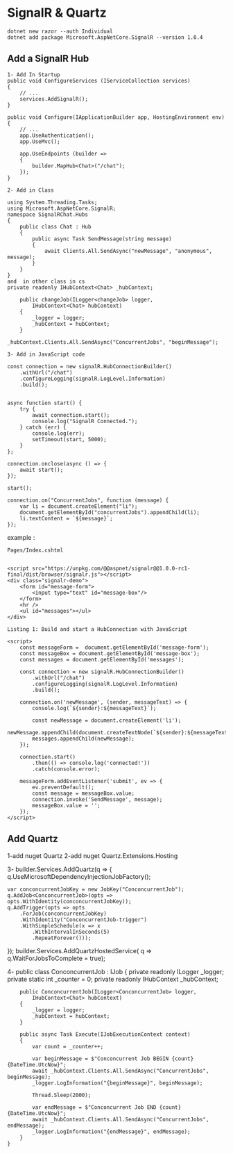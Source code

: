 # SignalR & Quartz
    dotnet new razor --auth Individual
    dotnet add package Microsoft.AspNetCore.SignalR --version 1.0.4

## Add a SignalR Hub
    1- Add In Startup
    public void ConfigureServices (IServiceCollection services)
    {
        // ...
        services.AddSignalR();
    }
    
    public void Configure(IApplicationBuilder app, HostingEnvironment env)
    {
        // ...
        app.UseAuthentication();
        app.UseMvc();
        
        app.UseEndpoints (builder =>
        {
            builder.MapHub<Chat>("/chat");
        });
    }
    
    2- Add in Class
    
    using System.Threading.Tasks;
    using Microsoft.AspNetCore.SignalR;
    namespace SignalRChat.Hubs
    {
        public class Chat : Hub
        {
            public async Task SendMessage(string message)
            {
                await Clients.All.SendAsync("newMessage", "anonymous", message);
            }
        }
    }
    and  in other class in cs
    private readonly IHubContext<Chat> _hubContext;

        public changeJob(ILogger<changeJob> logger,
            IHubContext<Chat> hubContext)
        {
            _logger = logger;
            _hubContext = hubContext;
        }
    
    _hubContext.Clients.All.SendAsync("ConcurrentJobs", "beginMessage");

    3- Add in JavaScript code 

    const connection = new signalR.HubConnectionBuilder()
        .withUrl("/chat")
        .configureLogging(signalR.LogLevel.Information)
        .build();
    
    
    async function start() {
        try {
            await connection.start();
            console.log("SignalR Connected.");
        } catch (err) {
            console.log(err);
            setTimeout(start, 5000);
        }
    };
    
    connection.onclose(async () => {
        await start();
    });
    
    start();
    
    connection.on("ConcurrentJobs", function (message) {
        var li = document.createElement("li");
        document.getElementById("concurrentJobs").appendChild(li);
        li.textContent = `${message}`;
    });

   example :
    
    Pages/Index.cshtml
    
    
    <script src="https://unpkg.com/@@aspnet/signalr@@1.0.0-rc1-final/dist/browser/signalr.js"></script>
    <div class="signalr-demo">
        <form id="message-form">
            <input type="text" id="message-box"/>
        </form>
        <hr />
        <ul id="messages"></ul>
    </div>
    
    Listing 1: Build and start a HubConnection with JavaScript
    
    <script>
        const messageForm =  document.getElementById('message-form');
        const messageBox = document.getElementById('message-box');
        const messages = document.getElementById('messages');
        
        const connection = new signalR.HubConnectionBuilder()
            .withUrl("/chat")
            .configureLogging(signalR.LogLevel.Information)
            .build();
            
        connection.on('newMessage', (sender, messageText) => {
            console.log(`${sender}:${messageText}`);
            
            const newMessage = document.createElement('li');
            newMessage.appendChild(document.createTextNode(`${sender}:${messageText}`));
            messages.appendChild(newMessage);
        });
        
        connection.start()
            .then(() => console.log('connected!'))
            .catch(console.error);
            
        messageForm.addEventListener('submit', ev => {
            ev.preventDefault();
            const message = messageBox.value;
            connection.invoke('SendMessage', message);
            messageBox.value = '';
        });
    </script>

## Add Quartz 

1-add nuget Quartz
2-add nuget Quartz.Extensions.Hosting


3- builder.Services.AddQuartz(q =>
{
    q.UseMicrosoftDependencyInjectionJobFactory();

    var conconcurrentJobKey = new JobKey("ConconcurrentJob");
    q.AddJob<ConconcurrentJob>(opts => opts.WithIdentity(conconcurrentJobKey));
    q.AddTrigger(opts => opts
        .ForJob(conconcurrentJobKey)
        .WithIdentity("ConconcurrentJob-trigger")
        .WithSimpleSchedule(x => x
            .WithIntervalInSeconds(5)
            .RepeatForever()));

});
builder.Services.AddQuartzHostedService(
    q => q.WaitForJobsToComplete = true);
	
	
4- 	public class ConconcurrentJob : IJob
    {
        private readonly ILogger<ConconcurrentJob> _logger;
        private static int _counter = 0;
        private readonly IHubContext<Chat> _hubContext;

        public ConconcurrentJob(ILogger<ConconcurrentJob> logger,
            IHubContext<Chat> hubContext)
        {
            _logger = logger;
            _hubContext = hubContext;
        }

        public async Task Execute(IJobExecutionContext context)
        {
            var count = _counter++;

            var beginMessage = $"Conconcurrent Job BEGIN {count} {DateTime.UtcNow}";
            await _hubContext.Clients.All.SendAsync("ConcurrentJobs", beginMessage);
            _logger.LogInformation("{beginMessage}", beginMessage);

            Thread.Sleep(2000);

            var endMessage = $"Conconcurrent Job END {count} {DateTime.UtcNow}";
            await _hubContext.Clients.All.SendAsync("ConcurrentJobs", endMessage);
            _logger.LogInformation("{endMessage}", endMessage);
        }
    }
	
	    

    



